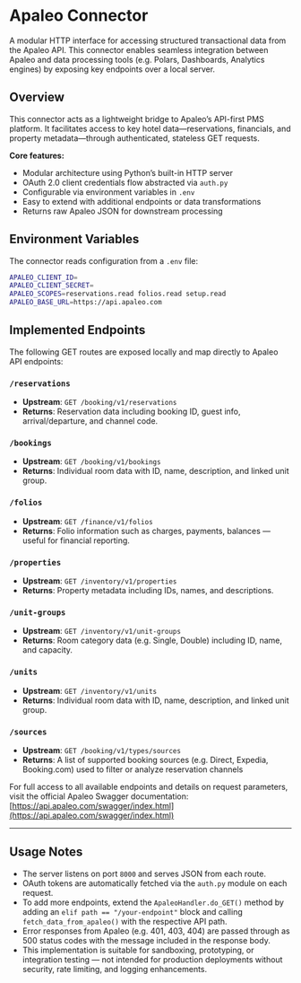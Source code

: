 # Apaleo Connector

A modular HTTP interface for accessing structured transactional data from the Apaleo API. This connector enables seamless integration between Apaleo and data processing tools (e.g. Polars, Dashboards, Analytics engines) by exposing key endpoints over a local server.

## Overview

This connector acts as a lightweight bridge to Apaleo’s API-first PMS platform. It facilitates access to key hotel data—reservations, financials, and property metadata—through authenticated, stateless GET requests.

**Core features:**

- Modular architecture using Python’s built-in HTTP server
- OAuth 2.0 client credentials flow abstracted via `auth.py`
- Configurable via environment variables in `.env`
- Easy to extend with additional endpoints or data transformations
- Returns raw Apaleo JSON for downstream processing

## Environment Variables

The connector reads configuration from a `.env` file:
```bash
APALEO_CLIENT_ID=
APALEO_CLIENT_SECRET=
APALEO_SCOPES=reservations.read folios.read setup.read
APALEO_BASE_URL=https://api.apaleo.com
```

## Implemented Endpoints

The following GET routes are exposed locally and map directly to Apaleo API endpoints:

### `/reservations`

- **Upstream**: `GET /booking/v1/reservations`
- **Returns**: Reservation data including booking ID, guest info, arrival/departure, and channel code.

### `/bookings`

 - **Upstream**: `GET /booking/v1/bookings`
- **Returns**: Individual room data with ID, name, description, and linked unit group.

### `/folios`

- **Upstream**: `GET /finance/v1/folios`
- **Returns**: Folio information such as charges, payments, balances — useful for financial reporting.

### `/properties`

- **Upstream**: `GET /inventory/v1/properties`
- **Returns**: Property metadata including IDs, names, and descriptions.

### `/unit-groups`

- **Upstream**: `GET /inventory/v1/unit-groups`
- **Returns**: Room category data (e.g. Single, Double) including ID, name, and capacity.

### `/units`

- **Upstream**: `GET /inventory/v1/units`
- **Returns**: Individual room data with ID, name, description, and linked unit group.

### `/sources`

- **Upstream**: `GET /booking/v1/types/sources`
- **Returns**:  A list of supported booking sources (e.g. Direct, Expedia, Booking.com) used to filter or analyze reservation channels

For full access to all available endpoints and details on request parameters, visit the official Apaleo Swagger documentation:
[https://api.apaleo.com/swagger/index.html](https://api.apaleo.com/swagger/index.html)

---

## Usage Notes

- The server listens on port `8000` and serves JSON from each route.
- OAuth tokens are automatically fetched via the `auth.py` module on each request.
- To add more endpoints, extend the `ApaleoHandler.do_GET()` method by adding an `elif path == "/your-endpoint"` block and calling `fetch_data_from_apaleo()` with the respective API path.
- Error responses from Apaleo (e.g. 401, 403, 404) are passed through as 500 status codes with the message included in the response body.
- This implementation is suitable for sandboxing, prototyping, or integration testing — not intended for production deployments without security, rate limiting, and logging enhancements.
